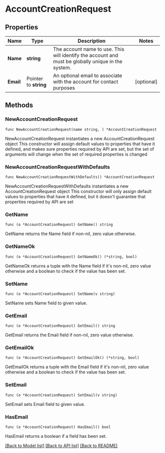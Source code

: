 # AccountCreationRequest

## Properties

Name | Type | Description | Notes
------------ | ------------- | ------------- | -------------
**Name** | **string** | The account name to use. This will identify the account and must be globally unique in the system. | 
**Email** | Pointer to **string** | An optional email to associate with the account for contact purposes | [optional] 

## Methods

### NewAccountCreationRequest

`func NewAccountCreationRequest(name string, ) *AccountCreationRequest`

NewAccountCreationRequest instantiates a new AccountCreationRequest object
This constructor will assign default values to properties that have it defined,
and makes sure properties required by API are set, but the set of arguments
will change when the set of required properties is changed

### NewAccountCreationRequestWithDefaults

`func NewAccountCreationRequestWithDefaults() *AccountCreationRequest`

NewAccountCreationRequestWithDefaults instantiates a new AccountCreationRequest object
This constructor will only assign default values to properties that have it defined,
but it doesn't guarantee that properties required by API are set

### GetName

`func (o *AccountCreationRequest) GetName() string`

GetName returns the Name field if non-nil, zero value otherwise.

### GetNameOk

`func (o *AccountCreationRequest) GetNameOk() (*string, bool)`

GetNameOk returns a tuple with the Name field if it's non-nil, zero value otherwise
and a boolean to check if the value has been set.

### SetName

`func (o *AccountCreationRequest) SetName(v string)`

SetName sets Name field to given value.


### GetEmail

`func (o *AccountCreationRequest) GetEmail() string`

GetEmail returns the Email field if non-nil, zero value otherwise.

### GetEmailOk

`func (o *AccountCreationRequest) GetEmailOk() (*string, bool)`

GetEmailOk returns a tuple with the Email field if it's non-nil, zero value otherwise
and a boolean to check if the value has been set.

### SetEmail

`func (o *AccountCreationRequest) SetEmail(v string)`

SetEmail sets Email field to given value.

### HasEmail

`func (o *AccountCreationRequest) HasEmail() bool`

HasEmail returns a boolean if a field has been set.


[[Back to Model list]](../README.md#documentation-for-models) [[Back to API list]](../README.md#documentation-for-api-endpoints) [[Back to README]](../README.md)


